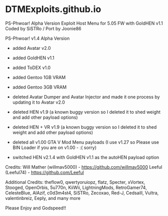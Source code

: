 # DTMExploits.github.io

PS-Phwoar! Alpha Version Exploit Host Menu for 5.05 FW with GoldHEN v1.1 Coded by SiSTRo / Port by Joonie86

PS-Phwoar! v1.4 Alpha Version

- added Avatar v2.0
- added GoldHEN v1.1
- added ToDEX v1.0
- added Gentoo 1GB VRAM
- added Gentoo 3GB VRAM

- deleted Avatar Dumper and Avatar Injector and made it one process by updating it to Avatar v2.0
- deleted HEN v1.9 (a known buggy version so I deleted it to shed weight and add other payload options)
- deleted HEN + VR v1.9 (a known buggy version so I deleted it to shed weight and add other payload options)
- deleted all v1.00 GTA V Mod Menu payloads (I use v1.27 so Please use BIN Loader if you are on v1.00 - :( sorry)
- switched HEN v2.1.4 with GoldHEN v1.1 as the autoHEN payload option

Credits:
Will Mather (willmav5000) - https://github.com/willmav5000
Leeful (Leeful74) - https://github.com/Leeful

Additional Credits:
theflow0, qwertyoruiopz, flatz, Specter, xVortex, Stooged, OpenOrbis, 5u770n, KiiWii, 
LightningMods, RetroGamer74, CelesteBlue, AlAzif, c0d3m4st4, SiSTRo, Zecoxao, Red-J, 
Cedsaill, Vultra, valentinbreiz, Eeply, and many more

Please Enjoy and Godspeed!!
